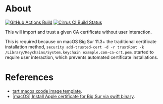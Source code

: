 # About

[![GitHub Actions Build](https://github.com/rgl/security-add-trusted-cert/actions/workflows/build.yml/badge.svg)](https://github.com/rgl/security-add-trusted-cert/actions/workflows/build.yml)
[![Cirrus CI Build Status](https://api.cirrus-ci.com/github/rgl/security-add-trusted-cert.svg)](https://cirrus-ci.com/github/rgl/security-add-trusted-cert)

This will import and trust a given CA certificate without user interaction.

This is required because on macOS Big Sur 11.3+ the traditional certificate installation method, `security add-trusted-cert -d -r trustRoot -k /Library/Keychains/System.keychain example.com-ca-crt.pem`, started to require user interaction, which prevents automated certificate installations.

# References

* [tart macos xcode image template](https://github.com/cirruslabs/macos-image-templates/blob/42b40752b5590aaa700f6b5e166c9d81cb4ddadb/templates/xcode.pkr.hcl#L139-L143).
* [[macOS] Install Apple certificate for Big Sur via swift binary](https://github.com/actions/runner-images/pull/3311).
